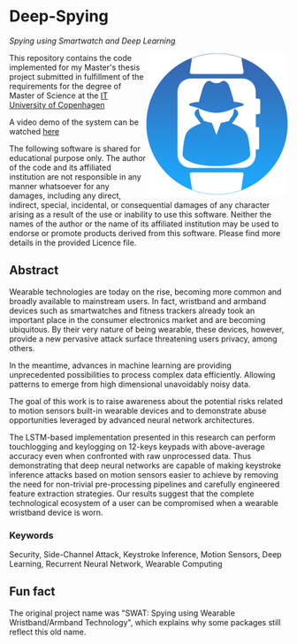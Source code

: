 # Deep-Spying
*Spying using Smartwatch and Deep Learning*

<img src="logo.png?raw=true" align="right"/>

This repository contains the code implemented for my Master's thesis project submitted in fulfillment of the requirements for the degree of Master of Science at the [IT University of Copenhagen](http://en.itu.dk/)

A video demo of the system can be watched [here](https://youtu.be/ZBwSfvnoq5U)

The following software is shared for educational purpose only. The author of the code and its affiliated institution are not responsible in any manner whatsoever for any damages, including any direct, indirect, special, incidental, or consequential damages of any character arising as a result of the use or inability to use this software. Neither the names of the author or the name of its affiliated institution may be used to endorse or promote products derived from this software. Please find more details in the provided Licence file.

## Abstract
Wearable technologies are today on the rise, becoming more common and broadly available to mainstream users. In fact, wristband and armband devices such as smartwatches and fitness trackers already took an important place in the consumer electronics market and are becoming ubiquitous. By their very nature of being wearable, these devices, however, provide a new pervasive attack surface threatening users privacy, among others.

In the meantime, advances in machine learning are providing unprecedented possibilities to process complex data efficiently. Allowing patterns to emerge from high dimensional unavoidably noisy data.

The goal of this work is to raise awareness about the potential risks related to motion sensors built-in wearable devices and to demonstrate abuse opportunities leveraged by advanced neural network architectures.

The LSTM-based implementation presented in this research can perform touchlogging and keylogging on 12-keys keypads with above-average accuracy even when confronted with raw unprocessed data. Thus demonstrating that deep neural networks are capable of making keystroke inference attacks based on motion sensors easier to achieve by removing the need for non-trivial pre-processing pipelines and carefully engineered feature extraction strategies. Our results suggest that the complete technological ecosystem of a user can be compromised when a wearable wristband device is worn.

### Keywords
Security, Side-Channel Attack, Keystroke Inference, Motion Sensors, Deep Learning, Recurrent Neural Network, Wearable Computing

## Fun fact
The original project name was "SWAT: Spying using Wearable Wristband/Armband Technology", which explains why some packages still reflect this old name.
